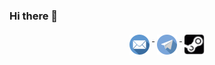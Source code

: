 ### Hi there 👋


<p align="center"> 
  <a href="mailto:andrey_roland@hotmail.com">
    <img src="https://github.com/aWoWed/aWoWed/blob/main/assets/email.svg" alt="Mail me" style="vertical-align:top; margin:4px" height=32>
  </a>
  <a href="https://t.me/aWoWed">
    <img src="https://github.com/aWoWed/aWoWed/blob/main/assets/telegram.svg" alt="Telegram" style="vertical-align:top; margin:4px" height=32>
  </a>
  <a href="https://steamcommunity.com/id/19serg">
    <img src="https://github.com/aWoWed/aWoWed/blob/main/assets/steam.svg" alt="Steam" style="vertical-align:top; margin:4px" height=32>
  </a>
</p>

<!--
**aWoWed/aWoWed** is a ✨ _special_ ✨ repository because its `README.md` (this file) appears on your GitHub profile.

Here are some ideas to get you started:

- 🔭 I’m currently working on ...
- 🌱 I’m currently learning ...
- 👯 I’m looking to collaborate on ...
- 🤔 I’m looking for help with ...
- 💬 Ask me about ...
- 📫 How to reach me: ...
- 😄 Pronouns: ...
- ⚡ Fun fact: ...
-->
